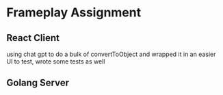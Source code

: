 # Frameplay Assignment

## React Client

using chat gpt to do a bulk of convertToObject and wrapped it in an easier UI to test, wrote some tests as well

## Golang Server
